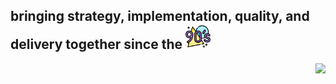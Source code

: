 <p align="center">
  <h2><span style="margin-bottom: 15px;">bringing strategy, implementation, quality, and delivery together since the</span> <img src="img/90s_8787830.png" style="height: 40px; margin: auto;"></h2>
</p>

<p align="right">
  <a href="https://skillicons.dev">
    <img src="https://skillicons.dev/icons?i=azure,bootstrap,cs,css,docker,dotnet,git,github,html,js,jquery,mysql,postgres,postman,powershell,py,react,redis,regex,ts,vim,vscode&perline=3" />
  </a>
</p>

